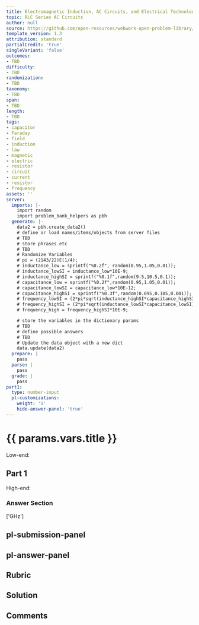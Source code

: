 ```yaml
---
title: Electromagnetic Induction, AC Circuits, and Electrical Technologies
topic: RLC Series AC Circuits
author: null
source: https://github.com/open-resources/webwork-open-problem-library/tree/master/Contrib/BrockPhysics/College_Physics_Urone/23.Electromagnetic_Induction_AC_Circuits_and_Electrical_Technologies/23-12.RLC_Series_AC_Circuits/NU_U17_23_12_006.pg
template_version: 1.3
attribution: standard
partialCredit: 'true'
singleVariant: 'false'
outcomes:
- TBD
difficulty:
- TBD
randomization:
- TBD
taxonomy:
- TBD
span:
- TBD
length:
- TBD
tags:
- capacitor
- Faraday
- field
- induction
- law
- magnetic
- electric
- resistor
- circuit
- current
- resistor
- frequency
assets: ''
server:
  imports: |-
    import random
    import problem_bank_helpers as pbh
  generate: |-
    data2 = pbh.create_data2()
    # define or load names/items/objects from server files
    # TBD
    # store phrases etc
    # TBD
    # Randomize Variables
    # pi = (2143/22)E(1/4);
    # inductance_low = sprintf("%0.2f", random(0.95,1.05,0.01));
    # inductance_lowSI = inductance_low*10E-9;
    # inductance_highSI = sprintf("%0.1f",random(9.5,10.5,0.1));
    # capacitance_low = sprintf("%0.2f",random(0.95,1.05,0.01));
    # capacitance_lowSI = capacitance_low*10E-12;
    # capacitance_highSI = sprintf("%0.3f",random(0.095,0.105,0.001));
    # frequency_lowSI = (2*pi*sqrt(inductance_highSI*capacitance_highSI))E-1;
    # frequency_highSI = (2*pi*sqrt(inductance_lowSI*capacitance_lowSI))E-1;
    # frequency_high = frequency_highSI*10E-9;

    # store the variables in the dictionary params
    # TBD
    # define possible answers
    # TBD
    # Update the data object with a new dict
    data.update(data2)
  prepare: |
    pass
  parse: |
    pass
  grade: |
    pass
part1:
  type: number-input
  pl-customizations:
    weight: '1'
    hide-answer-panel: 'true'
---
```


# {{ params.vars.title }} 


Low-end:

## Part 1 
High-end: 


 ### Answer Section
['GHz']

## pl-submission-panel 


## pl-answer-panel 


## Rubric 


## Solution 


## Comments 


